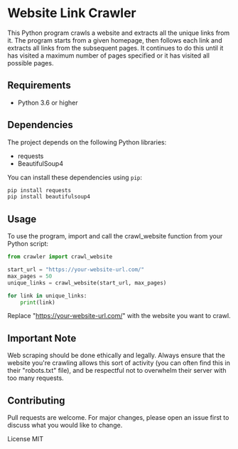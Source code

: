 # Website Link Crawler

This Python program crawls a website and extracts all the unique links from it. The program starts from a given homepage, then follows each link and extracts all links from the subsequent pages. It continues to do this until it has visited a maximum number of pages specified or it has visited all possible pages.

## Requirements

- Python 3.6 or higher

## Dependencies

The project depends on the following Python libraries:

- requests
- BeautifulSoup4

You can install these dependencies using `pip`:

```sh
pip install requests
pip install beautifulsoup4
```

## Usage
To use the program, import and call the crawl_website function from your Python script:

```Python
from crawler import crawl_website

start_url = "https://your-website-url.com/"
max_pages = 50
unique_links = crawl_website(start_url, max_pages)

for link in unique_links:
    print(link)
```

Replace "https://your-website-url.com/" with the website you want to crawl.

## Important Note
Web scraping should be done ethically and legally. Always ensure that the website you're crawling allows this sort of activity (you can often find this in their "robots.txt" file), and be respectful not to overwhelm their server with too many requests.

## Contributing
Pull requests are welcome. For major changes, please open an issue first to discuss what you would like to change.

License
MIT

